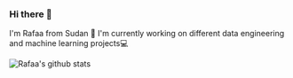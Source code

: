 ### Hi there 👋
I'm Rafaa from Sudan 🏡
I'm currently working on different data engineering and machine learning projects💻

![Rafaa's github stats](https://github-readme-stats.vercel.app/api?username=rafaesam)


<!--
**rafaesam/rafaesam** is a ✨ _special_ ✨ repository because its `README.md` (this file) appears on your GitHub profile.

Here are some ideas to get you started:

- 🔭 I’m currently working on ...
- 🌱 I’m currently learning ...
- 👯 I’m looking to collaborate on ...
- 🤔 I’m looking for help with ...
- 💬 Ask me about ...
- 📫 How to reach me: ...
- 😄 Pronouns: ...
- ⚡ Fun fact: ...
-->
